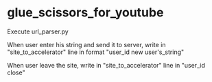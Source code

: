 # glue_scissors_for_youtube


Execute url_parser.py

When user enter his string and send it to server, write in "site_to_accelerator" line in format
"user_id new user's_string"

When user leave the site, write in "site_to_accelerator" line in
"user_id close"